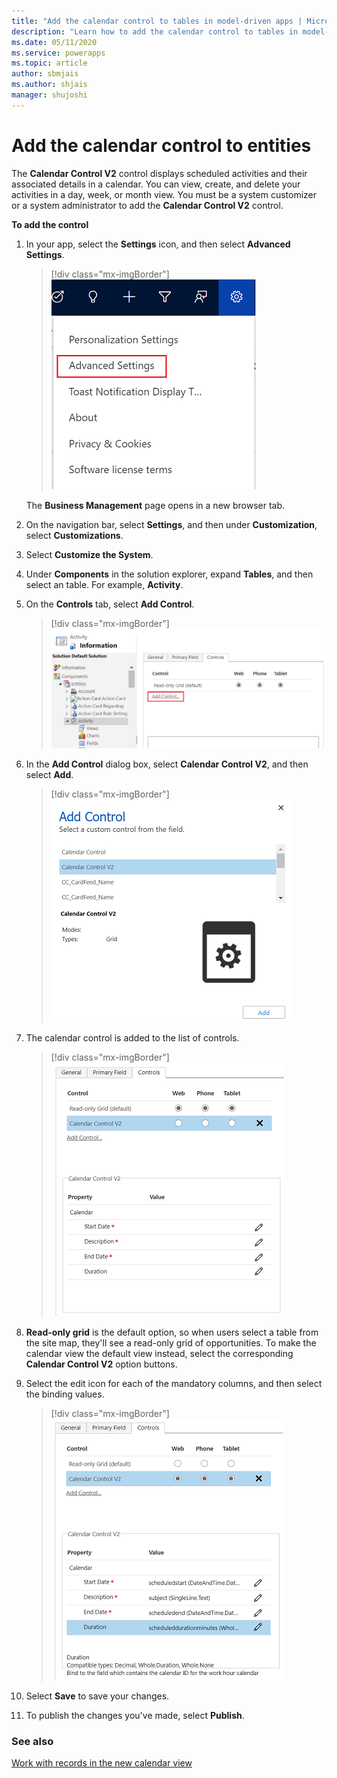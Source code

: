 ```yaml
---
title: "Add the calendar control to tables in model-driven apps | MicrosoftDocs"
description: "Learn how to add the calendar control to tables in model-driven apps."
ms.date: 05/11/2020
ms.service: powerapps
ms.topic: article
author: sbmjais
ms.author: shjais
manager: shujoshi
---
```


# Add the calendar control to entities

The **Calendar Control V2** control displays scheduled activities and their associated details in a calendar. You can view, create, and delete your activities in a day, week, or month view. You must be a system customizer or a system administrator to add the **Calendar Control V2** control.

**To add the control**

1.  In your app, select the **Settings** icon, and then select **Advanced Settings**.

    > [!div class="mx-imgBorder"]
    > ![Advanced settings](media/advanced-settings.png "Advanced settings") 

    The **Business Management** page opens in a new browser tab.

2.  On the navigation bar, select **Settings**, and then under **Customization**, select **Customizations**.

3.  Select **Customize the System**.

4.  Under **Components** in the solution explorer, expand **Tables**, and then select an table. For example, **Activity**.

5.  On the **Controls** tab, select **Add Control**.

    > [!div class="mx-imgBorder"]
    > ![Add control command](media/add-control.png "Add control command") 

6.  In the **Add Control** dialog box, select **Calendar Control V2**, and then select **Add**.

    > [!div class="mx-imgBorder"]
    > ![Add control dialog box](media/add-cal-control.png "Add control dialog box")

7.  The calendar control is added to the list of controls.

    > [!div class="mx-imgBorder"]
    > ![Calendar control added](media/cal-control-added.png "Calendar control added")

8.  **Read-only grid** is the default option, so when users select a table from the site map, they'll see a read-only grid of opportunities. To make the calendar view the default view instead, select the corresponding **Calendar Control V2** option buttons.

9.  Select the edit icon for each of the mandatory columns, and then select the binding values.

    > [!div class="mx-imgBorder"]
    > ![Binding values for mandatory fields](media/bind-values.png "Binding values for mandatory fields")

10. Select **Save** to save your changes.

11. To publish the changes you've made, select **Publish**.

### See also

[Work with records in the new calendar view](../../user/calendar-view.md)
